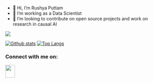 - 👋 Hi, I’m Rushya Puttam
- 👀 I’m working as a Data Scientist
- 💞️ I’m looking to contribute on open source projects and work on research in causal AI
 <!-- 🌱 I’m currently learning neural networks -->


![](https://komarev.com/ghpvc/?username=rushyaP&color=blue)

<!--<p>&nbsp;<img align="center" src="https://github-readme-stats.vercel.app/api?username=rushyap&show_icons=true&locale=en" alt="rushyap" /></p> -->

[![Github stats](https://github-readme-stats.vercel.app/api?username=ryputtam)](https://github.com/rushyaP)
[![Top Langs](https://github-readme-stats.vercel.app/api/top-langs/?username=rushyaP&layout=compact)](https://github.com/rushyaP)


<!-- Add this code to see Social Icons on your profile -->
<h3 align="left">Connect with me on:</h3>
<p align="left">
<!--- <a href="https://twitter.com/username" target="blank"><img align="center" src="https://cdn.jsdelivr.net/npm/simple-icons@3.0.1/icons/twitter.svg" alt="" height="30" width="40" /></a>--->
<a href="https://www.linkedin.com/in/ryputtam/" target="blank"><img align="center" src="https://cdn.jsdelivr.net/npm/simple-icons@3.0.1/icons/linkedin.svg" alt="" height="40" width="30" /></a>
<!--- <a href="https://www.facebook.com/username/" target="blank"><img align="center" src="https://cdn.jsdelivr.net/npm/simple-icons@3.0.1/icons/facebook.svg" alt="" height="30" width="40" /></a>--->
</p>

<!---
rushyaP/rushyaP is a ✨ special ✨ repository because its `README.md` (this file) appears on your GitHub profile.
You can click the Preview link to take a look at your changes.
--->
